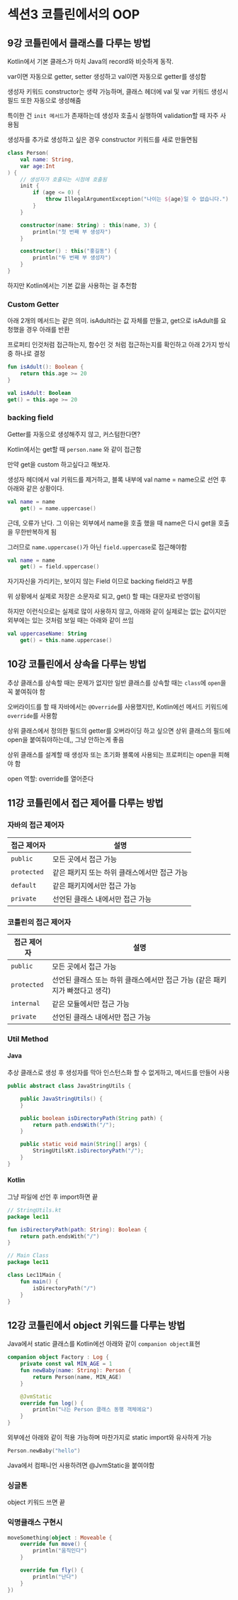# 섹션3 코틀린에서의 OOP

## 9강 코틀린에서 클래스를 다루는 방법

Kotlin에서 기본 클래스가 마치 Java의 record와 비슷하게 동작.

var이면 자동으로 getter, setter 생성하고 val이면 자동으로 getter를 생성함

생성자 키워드 constructor는 생략 가능하며, 클래스 헤더에 val 및 var 키워드 생성시 필드 또한 자동으로 생성해줌

특이한 건 `init 메서드`가 존재하는데 생성자 호출시 실행하여 validation할 때 자주 사용됨

생성자를 추가로 생성하고 싶은 경우 constructor 키워드를 새로 만들면됨

```kotlin
class Person(
    val name: String,
    var age:Int
) {
    // 생성자가 호출되는 시점에 호출됨
    init {
        if (age <= 0) {
            throw IllegalArgumentException("나이는 ${age}일 수 없습니다.")
        }
    }

    constructor(name: String) : this(name, 3) {
        println("첫 번째 부 생성자")
    }

    constructor() : this("홍길동") {
        println("두 번째 부 생성자")
    }
}
```

하지만 Kotlin에서는 기본 값을 사용하는 걸 추천함

### Custom Getter
아래 2개의 메서드는 같은 의미. isAdult라는 값 자체를 만들고, get으로 isAdult를 요청했을 경우 아래를 반환

프로퍼티 인것처럼 접근하는지, 함수인 것 처럼 접근하는지를 확인하고 아래 2가지 방식 중 하나로 결정
```kotlin
fun isAdult(): Boolean {
    return this.age >= 20
}

val isAdult: Boolean 
get() = this.age >= 20
```

### backing field

Getter를 자동으로 생성해주지 않고, 커스텀한다면?

Kotlin에서는 get할 때 `person.name` 와 같이 접근함

만약 get을 custom 하고싶다고 해보자. 

생성자 헤더에서 val 키워드를 제거하고, 블록 내부에 val name = name으로 선언 후 아래와 같은 상황이다.

```kotlin
val name = name
    get() = name.uppercase()
```

근데, 오류가 난다. 그 이유는 외부에서 name을 호출 했을 때 name은 다시 get을 호출을 무한반복하게 됨

그러므로 `name.uppercase()`가 아닌 `field.uppercase`로 접근해야함

```kotlin
val name = name
    get() = field.uppercase()
```

자기자신을 가리키는, 보이지 않는 Field 이므로 backing field라고 부름

위 상황에서 실제로 저장은 소문자로 되고, get() 할 때는 대문자로 반영이됨

하지만 이런식으로는 실제로 많이 사용하지 않고, 아래와 같이 실제로는 없는 값이지만 외부에는 있는 것처럼 보일 때는 아래와 같이 쓰임 

```kotlin
val uppercaseName: String
    get() = this.name.uppercase()   
```

## 10강 코틀린에서 상속을 다루는 방법

추상 클래스를 상속할 때는 문제가 없지만 일반 클래스를 상속할 때는 `class`에 `open`을 꼭 붙여줘야 함

오버라이드를 할 때 자바에서는 `@Override`를 사용했지만, Kotlin에선 메서드 키워드에 `override`를 사용함

상위 클래스에서 정의한 필드의 getter를 오버라이딩 하고 싶으면 상위 클래스의 필드에 open을 붙여줘야하는데,, 그냥 안하는게 좋음

상위 클래스를 설계할 때 생성자 또는 초기화 블록에 사용되는 프로퍼티는 open을 피해야 함

open 역할: override를 열어준다

## 11강 코틀린에서 접근 제어를 다루는 방법

### 자바의 접근 제어자

| 접근 제어자  | 설명                                          |
|--------------|---------------------------------------------|
| `public`     | 모든 곳에서 접근 가능                        |
| `protected`  | 같은 패키지 또는 하위 클래스에서만 접근 가능  |
| `default`    | 같은 패키지에서만 접근 가능                  |
| `private`    | 선언된 클래스 내에서만 접근 가능             |

### 코틀린의 접근 제어자

| 접근 제어자  | 설명                                           |
|--------------|----------------------------------------------|
| `public`     | 모든 곳에서 접근 가능                                 |
| `protected`  | 선언된 클래스 또는 하위 클래스에서만 접근 가능 (같은 패키지가 빠졌다고 생각) |
| `internal`   | 같은 모듈에서만 접근 가능                               |
| `private`    | 선언된 클래스 내에서만 접근 가능                           |

### Util Method

#### Java
추상 클래스로 생성 후 생성자를 막아 인스턴스화 할 수 없게하고, 메서드를 만들어 사용

```java
public abstract class JavaStringUtils {

    public JavaStringUtils() {
    }

    public boolean isDirectoryPath(String path) {
        return path.endsWith("/");
    }

    public static void main(String[] args) {
        StringUtilsKt.isDirectoryPath("/");
    }
}
```
#### Kotlin
그냥 파일에 선언 후 import하면 끝
```kotlin
// StringUtils.kt
package lec11

fun isDirectoryPath(path: String): Boolean {
    return path.endsWith("/")
}
```

```kotlin
// Main Class
package lec11

class Lec11Main {
    fun main() {
        isDirectoryPath("/")
    }
}
```

## 12강 코틀린에서 object 키워드를 다루는 방법

Java에서 static 클래스를 Kotlin에선 아래와 같이 `companion object`표현

```kotlin
companion object Factory : Log {
    private const val MIN_AGE = 1
    fun newBaby(name: String): Person {
        return Person(name, MIN_AGE)
    }

    @JvmStatic
    override fun log() {
        println("나는 Person 클래스 동행 객체에요")
    }
}
```

외부에선 아래와 같이 적용 가능하며 마찬가지로 static import와 유사하게 가능

```kotlin
Person.newBaby("hello")
```

Java에서 컴패니언 사용하려면 @JvmStatic을 붙여야함

### 싱글톤

object 키워드 쓰면 끝

### 익명클래스 구현시

```kotlin
moveSomething(object : Moveable {
    override fun move() {
        println("움직인다")
    }

    override fun fly() {
        println("난다")
    }
})
```